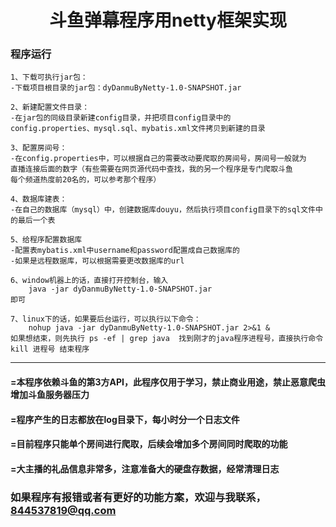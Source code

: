 # <center>斗鱼弹幕程序用netty框架实现

### 程序运行
```
1、下载可执行jar包：
-下载项目根目录的jar包：dyDanmuByNetty-1.0-SNAPSHOT.jar

2、新建配置文件目录：
-在jar包的同级目录新建config目录，并把项目config目录中的
config.properties、mysql.sql、mybatis.xml文件拷贝到新建的目录

3、配置房间号：
-在config.properties中，可以根据自己的需要改动要爬取的房间号，房间号一般就为
直播连接后面的数字（有些需要在网页源代码中查找，我的另一个程序是专门爬取斗鱼
每个频道热度前20名的，可以参考那个程序）

4、数据库建表：
-在自己的数据库（mysql）中，创建数据库douyu，然后执行项目config目录下的sql文件中的最后一个表

5、给程序配置数据库
-配置表mybatis.xml中username和password配置成自己数据库的
-如果是远程数据库，可以根据需要更改数据库的url

6、window机器上的话，直接打开控制台，输入
    java -jar dyDanmuByNetty-1.0-SNAPSHOT.jar
即可

7、linux下的话，如果要后台运行，可以执行以下命令：
    nohup java -jar dyDanmuByNetty-1.0-SNAPSHOT.jar 2>&1 &
如果想结束，则先执行 ps -ef | grep java  找到刚才的java程序进程号，直接执行命令 kill 进程号 结束程序

```

----
#### =本程序依赖斗鱼的第3方API，此程序仅用于学习，禁止商业用途，禁止恶意爬虫增加斗鱼服务器压力
#### =程序产生的日志都放在log目录下，每小时分一个日志文件
#### =目前程序只能单个房间进行爬取，后续会增加多个房间同时爬取的功能
#### =大主播的礼品信息非常多，注意准备大的硬盘存数据，经常清理日志
### 如果程序有报错或者有更好的功能方案，欢迎与我联系，844537819@qq.com
